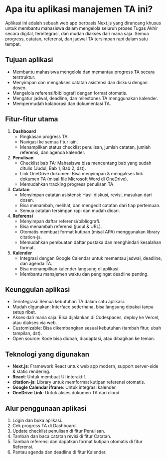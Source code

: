 # Apa itu aplikasi manajemen TA ini?
Aplikasi ini adalah sebuah web app berbasis Next.js yang dirancang khusus untuk membantu mahasiswa dalam mengelola seluruh proses Tugas Akhir secara digital, terintegrasi, dan mudah diakses dari mana saja.
Semua progress, catatan, referensi, dan jadwal TA tersimpan rapi dalam satu tempat.

## Tujuan aplikasi
- Membantu mahasiswa mengelola dan memantau progress TA secara terstruktur.
- Menyimpan dan mengakses catatan asistensi dan diskusi dengan dosen.
- Mengelola referensi/bibliografi dengan format otomatis.
- Mengatur jadwal, deadline, dan milestones TA menggunakan kalender.
- Mempermudah kolaborasi dan dokumentasi TA.

## Fitur-fitur utama
1. **Dashboard**
	- Ringkasan progress TA.
	- Navigasi ke semua fitur lain.
	- Menampilkan status checklist penulisan, jumlah catatan, jumlah referensi, dan agenda kalender.
2. **Penulisan**
	- Checklist bab TA: Mahasiswa bisa mencentang bab yang sudah ditulis (Judul, Bab 1, Bab 2, dst).
	- Link OneDrive dokumen: Bisa menyimpan & mengakses link dokumen TA (misal file Microsoft Word di OneDrive).
	- Memudahkan tracking progress penulisan TA.
3. **Catatan**
	- Menyimpan catatan asistensi: Hasil diskusi, revisi, masukan dari dosen.
	- Bisa menambah, melihat, dan mengedit catatan dari tiap pertemuan.
	- Semua catatan tersimpan rapi dan mudah dicari.
4. **Referensi**
	- Menyimpan daftar referensi/bibliografi.
	- Bisa menambah referensi (judul & URL).
	- Otomatis membuat format kutipan (misal APA) menggunakan library citation-js.
	- Memudahkan pembuatan daftar pustaka dan menghindari kesalahan format.
5. **Kalender**
	- Integrasi dengan Google Calendar untuk memantau jadwal, deadline, dan agenda TA.
	- Bisa menampilkan kalender langsung di aplikasi.
	- Membantu manajemen waktu dan pengingat deadline penting.

## Keunggulan aplikasi
- Terintegrasi: Semua kebutuhan TA dalam satu aplikasi.
- Mudah digunakan: Interface sederhana, bisa langsung dipakai tanpa setup ribet.
- Akses dari mana saja: Bisa dijalankan di Codespaces, deploy ke Vercel, atau diakses via web.
- Customizable: Bisa dikembangkan sesuai kebutuhan (tambah fitur, ubah tampilan, dst).
- Open source: Kode bisa diubah, diadaptasi, atau dibagikan ke teman.

## Teknologi yang digunakan
- **Next.js**: Framework React untuk web app modern, support server-side & static rendering.
- **React**: Untuk membuat UI interaktif.
- **citation-js**: Library untuk memformat kutipan referensi otomatis.
- **Google Calendar iframe**: Untuk integrasi kalender.
- **OneDrive Link**: Untuk akses dokumen TA dari cloud.

## Alur penggunaan aplikasi
1. Login dan buka aplikasi.
2. Cek progress TA di Dashboard.
3. Update checklist penulisan di fitur Penulisan.
4. Tambah dan baca catatan revisi di fitur Catatan.
5. Tambah referensi dan dapatkan format kutipan otomatis di fitur Referensi.
6. Pantau agenda dan deadline di fitur Kalender.